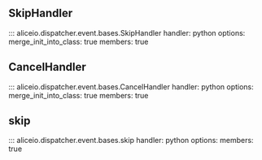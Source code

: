 ## SkipHandler
::: aliceio.dispatcher.event.bases.SkipHandler
    handler: python
    options:
      merge_init_into_class: true
      members: true


## CancelHandler

::: aliceio.dispatcher.event.bases.CancelHandler
    handler: python
    options:
      merge_init_into_class: true
      members: true


## skip

::: aliceio.dispatcher.event.bases.skip
    handler: python
    options:
      members: true
